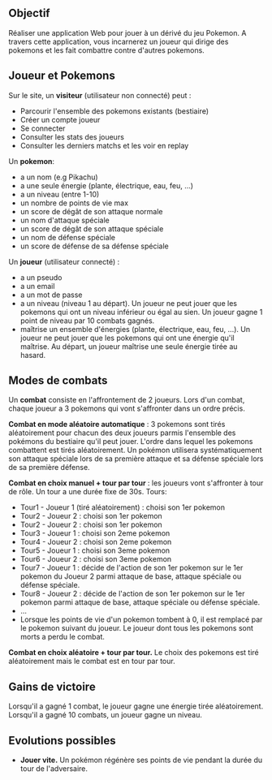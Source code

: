## Objectif

Réaliser une application Web pour jouer à un dérivé du jeu Pokemon. A travers cette application, vous incarnerez un joueur qui dirige des pokemons et les fait combattre contre d'autres pokemons.

## Joueur et Pokemons

Sur le site, un __visiteur__ (utilisateur non connecté) peut :

- Parcourir l'ensemble des pokemons existants (bestiaire)
- Créer un compte joueur
- Se connecter
- Consulter les stats des joueurs
- Consulter les derniers matchs et les voir en replay

Un __pokemon__:
-  a un nom (e.g Pikachu)
-  a une seule énergie (plante, électrique, eau, feu, ...)
-  a un niveau (entre 1-10)
-  un nombre de points de vie max
-  un score de dégât de son attaque normale
-  un nom d'attaque spéciale
-  un score de dégât de son attaque spéciale
-  un nom de défense spéciale
-  un score de défense de sa défense spéciale

Un __joueur__ (utilisateur connecté) :
- a un pseudo
- a un email
- a un mot de passe
- a un niveau (niveau 1 au départ). Un joueur ne peut jouer que les pokemons qui ont un niveau inférieur ou égal au sien. Un joueur gagne 1 point de niveau par 10 combats gagnés.
- maîtrise un ensemble d'énergies (plante, électrique, eau, feu, ...). Un joueur ne peut jouer que les pokemons qui ont une énergie qu'il maîtrise. Au départ, un joueur maîtrise une seule énergie tirée au hasard.

## Modes de combats

Un __combat__ consiste en l'affrontement de 2 joueurs. Lors d'un combat, chaque joueur a 3 pokemons qui vont s'affronter dans un ordre précis.

__Combat en mode aléatoire automatique__ : 3 pokemons sont tirés aléatoirement pour chacun des deux joueurs parmis l'ensemble des pokémons du bestiaire qu'il peut jouer. L'ordre dans lequel les pokemons combattent est tirés aléatoirement. Un pokémon utilisera systématiquement son attaque spéciale lors de sa première attaque et sa défense spéciale lors de sa première défense.

__Combat en choix manuel + tour par tour__ : les joueurs vont s'affronter à tour de rôle. Un tour a une durée fixe de 30s. Tours:

- Tour1 - Joueur 1 (tiré aléatoirement) : choisi son 1er pokemon
- Tour2 - Joueur 2 : choisi son 1er pokemon
- Tour2 - Joueur 2 : choisi son 1er pokemon
- Tour3 - Joueur 1 : choisi son 2eme pokemon
- Tour4 - Joueur 2 : choisi son 2eme pokemon
- Tour5 - Joueur 1 : choisi son 3eme pokemon
- Tour6 - Joueur 2 : choisi son 3eme pokemon
- Tour7 - Joueur 1 : décide de l'action de son 1er pokemon sur le 1er pokemon du Joueur 2 parmi attaque de base, attaque spéciale ou défense spéciale.
- Tour8 - Joueur 2 : décide de l'action de son 1er pokemon sur le 1er pokemon parmi attaque de base, attaque spéciale ou défense spéciale.
- ...
- Lorsque les points de vie d'un pokemon tombent à 0, il est remplacé par le pokemon suivant du joueur.
Le joueur dont tous les pokemons sont morts a perdu le combat.

__Combat en choix aléatoire + tour par tour.__ Le choix des pokemons est tiré aléatoirement mais le combat est en tour par tour.

## Gains de victoire

Lorsqu'il a gagné 1 combat, le joueur gagne une énergie tirée aléatoirement.
Lorsqu'il a gagné 10 combats, un joueur gagne un niveau.

## Evolutions possibles

- __Jouer vite.__ Un pokémon régénère ses points de vie pendant la durée du tour de l'adversaire.
